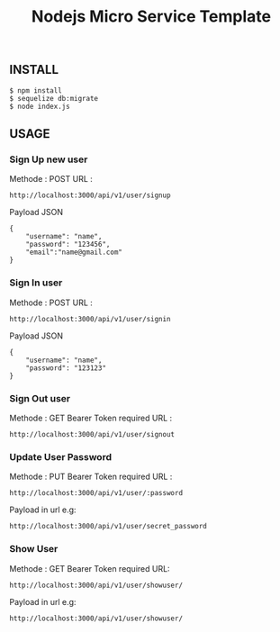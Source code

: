 <p align="center">
<h1 align="center">Nodejs Micro Service Template</h1>
    <br>
</p>

## **INSTALL**

```
$ npm install
$ sequelize db:migrate
$ node index.js
```

## **USAGE**

### **Sign Up** new user

Methode : POST
URL :

```
http://localhost:3000/api/v1/user/signup
```

Payload JSON

```
{
	"username": "name",
	"password": "123456",
	"email":"name@gmail.com"
}
```

### **Sign In** user

Methode : POST
URL :

```
http://localhost:3000/api/v1/user/signin
```

Payload JSON

```
{
	"username": "name",
	"password": "123123"
}
```

### **Sign Out** user

Methode : GET
Bearer Token required
URL :

```
http://localhost:3000/api/v1/user/signout
```

### **Update User Password**

Methode : PUT
Bearer Token required
URL :

```
http://localhost:3000/api/v1/user/:password
```

Payload in url e.g:

```
http://localhost:3000/api/v1/user/secret_password
```

### **Show User**

Methode : GET
Bearer Token required
URL:

```
http://localhost:3000/api/v1/user/showuser/

```

Payload in url e.g:

```
http://localhost:3000/api/v1/user/showuser/
```

